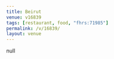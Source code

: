 ```yaml
---
title: Beirut
venue: v16839
tags: [restaurant, food, "fhrs:71985"]
permalink: /v/16839/
layout: venue
---
```

null